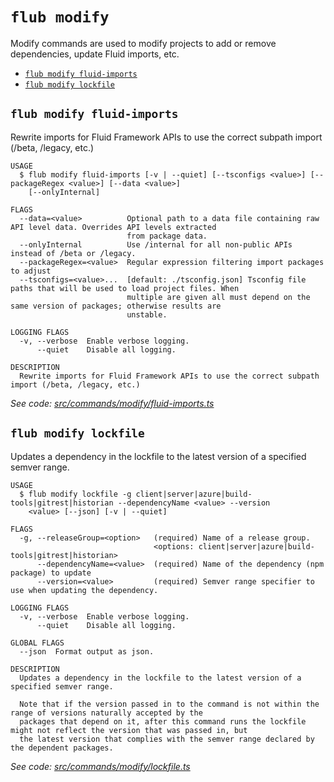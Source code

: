 `flub modify`
=============

Modify commands are used to modify projects to add or remove dependencies, update Fluid imports, etc.

* [`flub modify fluid-imports`](#flub-modify-fluid-imports)
* [`flub modify lockfile`](#flub-modify-lockfile)

## `flub modify fluid-imports`

Rewrite imports for Fluid Framework APIs to use the correct subpath import (/beta, /legacy, etc.)

```
USAGE
  $ flub modify fluid-imports [-v | --quiet] [--tsconfigs <value>] [--packageRegex <value>] [--data <value>]
    [--onlyInternal]

FLAGS
  --data=<value>          Optional path to a data file containing raw API level data. Overrides API levels extracted
                          from package data.
  --onlyInternal          Use /internal for all non-public APIs instead of /beta or /legacy.
  --packageRegex=<value>  Regular expression filtering import packages to adjust
  --tsconfigs=<value>...  [default: ./tsconfig.json] Tsconfig file paths that will be used to load project files. When
                          multiple are given all must depend on the same version of packages; otherwise results are
                          unstable.

LOGGING FLAGS
  -v, --verbose  Enable verbose logging.
      --quiet    Disable all logging.

DESCRIPTION
  Rewrite imports for Fluid Framework APIs to use the correct subpath import (/beta, /legacy, etc.)
```

_See code: [src/commands/modify/fluid-imports.ts](https://github.com/microsoft/FluidFramework/blob/main/build-tools/packages/build-cli/src/commands/modify/fluid-imports.ts)_

## `flub modify lockfile`

Updates a dependency in the lockfile to the latest version of a specified semver range.

```
USAGE
  $ flub modify lockfile -g client|server|azure|build-tools|gitrest|historian --dependencyName <value> --version
    <value> [--json] [-v | --quiet]

FLAGS
  -g, --releaseGroup=<option>   (required) Name of a release group.
                                <options: client|server|azure|build-tools|gitrest|historian>
      --dependencyName=<value>  (required) Name of the dependency (npm package) to update
      --version=<value>         (required) Semver range specifier to use when updating the dependency.

LOGGING FLAGS
  -v, --verbose  Enable verbose logging.
      --quiet    Disable all logging.

GLOBAL FLAGS
  --json  Format output as json.

DESCRIPTION
  Updates a dependency in the lockfile to the latest version of a specified semver range.

  Note that if the version passed in to the command is not within the range of versions naturally accepted by the
  packages that depend on it, after this command runs the lockfile might not reflect the version that was passed in, but
  the latest version that complies with the semver range declared by the dependent packages.
```

_See code: [src/commands/modify/lockfile.ts](https://github.com/microsoft/FluidFramework/blob/main/build-tools/packages/build-cli/src/commands/modify/lockfile.ts)_
